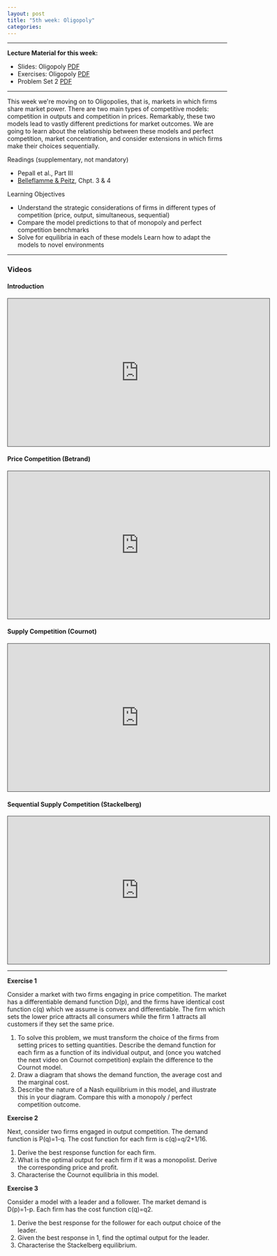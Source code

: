 ```yaml
---
layout: post
title: "5th week: Oligopoly"
categories: 
---
```




---

**Lecture Material for this week:** 

 

- Slides: Oligopoly [PDF](https://drive.google.com/uc?export=download&id=12hYDTo0HSSU3phqaEcrhp5CBasj9BfR2)
- Exercises: Oligopoly [PDF](https://drive.google.com//uc?export=download&id=1tpM6uSbXxFPydrRzC3yDALL4-vh-wY1f)
- Problem Set 2 [PDF](https://drive.google.com/uc?export=download&id=1K36tGJhqiKuNdd7npoLAzUj5utPC1nJ6)


---

This week we're moving on to Oligopolies, that is, markets in which firms share market power. There are two main types of competitive models: competition in outputs and competition in prices. Remarkably, these two models lead to vastly different predictions for market outcomes. We are going to learn about the relationship between these models and perfect competition, market concentration, and consider extensions in which firms make their choices sequentially.


Readings (supplementary, not mandatory)

- Pepall et al., Part III
- [Belleflamme & Peitz](https://www.cambridge.org/highereducation/books/industrial-organization/69870638F433E49AA6B20D24E3C9453E#contents), Chpt. 3 & 4

Learning Objectives

- Understand the strategic considerations of firms in different types of competition (price, output, simultaneous, sequential)
- Compare the model predictions to that of monopoly and perfect competition benchmarks
- Solve for equilibria in each of these models
Learn how to adapt the models to novel environments

---
### Videos

#### Introduction
<p><iframe width="600" height="338" style="border: 1px solid #464646;" src="https://york.cloud.panopto.eu/Panopto/Pages/Embed.aspx?id=f9c2274c-b2ad-4b25-9a87-ac5c0119d0df&amp;autoplay=false&amp;offerviewer=false&amp;showtitle=false&amp;showbrand=false&amp;start=0&amp;interactivity=all" allowfullscreen="allowfullscreen" allow="autoplay"></iframe></p>

#### Price Competition (Betrand)
<p><iframe width="600" height="338" style="border: 1px solid #464646;" src="https://york.cloud.panopto.eu/Panopto/Pages/Embed.aspx?id=00757a1a-8dcd-4edb-a207-ac670130eabe&amp;autoplay=false&amp;offerviewer=false&amp;showtitle=false&amp;showbrand=false&amp;start=0&amp;interactivity=all" allowfullscreen="allowfullscreen" allow="autoplay"></iframe></p>

#### Supply Competition (Cournot)
<p><iframe width="600" height="338" style="border: 1px solid #464646;" src="https://york.cloud.panopto.eu/Panopto/Pages/Embed.aspx?id=f7be5222-80ac-4df0-ab52-ac6700d25953&amp;autoplay=false&amp;offerviewer=false&amp;showtitle=false&amp;showbrand=false&amp;start=0&amp;interactivity=all" allowfullscreen="allowfullscreen" allow="autoplay"></iframe></p>

#### Sequential Supply Competition (Stackelberg)
<p><iframe width="600" height="338" style="border: 1px solid #464646;" src="https://york.cloud.panopto.eu/Panopto/Pages/Embed.aspx?id=8eee2b39-1640-438f-a6ee-ac6b00c5d719&amp;autoplay=false&amp;offerviewer=false&amp;showtitle=false&amp;showbrand=false&amp;start=0&amp;interactivity=all" allowfullscreen="allowfullscreen" allow="autoplay"></iframe></p>


---

**Exercise 1**

Consider a market with two firms engaging in price competition. The market has a differentiable demand function D(p), and the firms have identical cost function c(q) which we assume is convex and differentiable. The firm which sets the lower price attracts all consumers while the firm 1 attracts all customers if they set the same price. 

1. To solve this problem, we must transform the choice of the firms from setting prices to setting quantities. Describe the demand function for each firm as a function of its individual output, and (once you watched the next video on Cournot competition) explain the difference to the Cournot model. 
2. Draw a diagram that shows the demand function, the average cost and the marginal cost. 
3. Describe the nature of a Nash equilibrium in this model, and illustrate this in your diagram. Compare this with a monopoly / perfect competition outcome. 


**Exercise 2**

Next, consider two firms engaged in output competition. The demand function is P(q)=1-q. The cost function for each firm is c(q)=q/2+1/16. 

1. Derive the best response function for each firm. 
2. What is the optimal output for each firm if it was a monopolist.  Derive the corresponding price and profit. 
3. Characterise the Cournot equilibria in this model.

**Exercise 3** 

Consider a model with a leader and a follower. The market demand is D(p)=1-p. Each firm has the cost function c(q)=q2.   

1. Derive the best response for the follower for each output choice of the leader.
2. Given the best response in 1, find the optimal output for the leader. 
3. Characterise the Stackelberg equilibrium. 